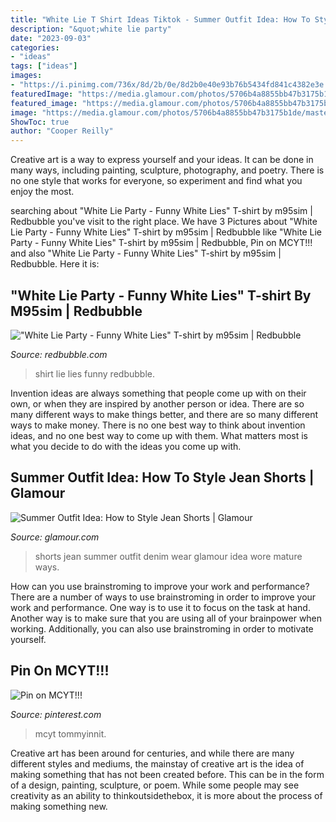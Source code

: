 ```yaml
---
title: "White Lie T Shirt Ideas Tiktok - Summer Outfit Idea: How To Style Jean Shorts"
description: "&quot;white lie party"
date: "2023-09-03"
categories:
- "ideas"
tags: ["ideas"]
images:
- "https://i.pinimg.com/736x/8d/2b/0e/8d2b0e40e93b76b5434fd841c4382e3e.jpg"
featuredImage: "https://media.glamour.com/photos/5706b4a8855bb47b3175b1de/master/w_1280,c_limit/jean-shorts-outfit-idea-we-wore-what.jpg"
featured_image: "https://media.glamour.com/photos/5706b4a8855bb47b3175b1de/master/w_1280,c_limit/jean-shorts-outfit-idea-we-wore-what.jpg"
image: "https://media.glamour.com/photos/5706b4a8855bb47b3175b1de/master/w_1280,c_limit/jean-shorts-outfit-idea-we-wore-what.jpg"
ShowToc: true
author: "Cooper Reilly"
---
```



Creative art is a way to express yourself and your ideas. It can be done in many ways, including painting, sculpture, photography, and poetry. There is no one style that works for everyone, so experiment and find what you enjoy the most.

	

		
searching about &quot;White Lie Party - Funny White Lies&quot; T-shirt by m95sim | Redbubble you've visit to the right place. We have 3 Pictures about &quot;White Lie Party - Funny White Lies&quot; T-shirt by m95sim | Redbubble like &quot;White Lie Party - Funny White Lies&quot; T-shirt by m95sim | Redbubble, Pin on MCYT!!! and also &quot;White Lie Party - Funny White Lies&quot; T-shirt by m95sim | Redbubble. Here it is:
		
    
## &quot;White Lie Party - Funny White Lies&quot; T-shirt By M95sim | Redbubble

<img loading=lazy src="https://ih1.redbubble.net/image.1595324594.3393/ssrco,slim_fit_t_shirt,mens,fafafa:ca443f4786,front,square_product,600x600.jpg" onerror="this.onerror=null;this.src='https://tse4.mm.bing.net/th?id=OIP.mlO7i4bxfH1WNFea2IUUDAHaHa&amp;pid=15.1';" alt="&quot;White Lie Party - Funny White Lies&quot; T-shirt by m95sim | Redbubble">

_Source: redbubble.com_

>shirt lie lies funny redbubble. 

	

Invention ideas are always something that people come up with on their own, or when they are inspired by another person or idea. There are so many different ways to make things better, and there are so many different ways to make money. There is no one best way to think about invention ideas, and no one best way to come up with them. What matters most is what you decide to do with the ideas you come up with.

    
## Summer Outfit Idea: How To Style Jean Shorts | Glamour

<img loading=lazy src="https://media.glamour.com/photos/5706b4a8855bb47b3175b1de/master/w_1280,c_limit/jean-shorts-outfit-idea-we-wore-what.jpg" onerror="this.onerror=null;this.src='https://tse1.mm.bing.net/th?id=OIP.7OwhaImWQSa0FxOFG7eEuQHaLG&amp;pid=15.1';" alt="Summer Outfit Idea: How to Style Jean Shorts | Glamour">

_Source: glamour.com_

>shorts jean summer outfit denim wear glamour idea wore mature ways. 

	

How can you use brainstroming to improve your work and performance?
There are a number of ways to use brainstroming in order to improve your work and performance. One way is to use it to focus on the task at hand. Another way is to make sure that you are using all of your brainpower when working. Additionally, you can also use brainstroming in order to motivate yourself.

    
## Pin On MCYT!!!

<img loading=lazy src="https://i.pinimg.com/736x/8d/2b/0e/8d2b0e40e93b76b5434fd841c4382e3e.jpg" onerror="this.onerror=null;this.src='https://tse2.mm.bing.net/th?id=OIP.LCA-nmsXp-SgiPS8S9MhEQHaHa&amp;pid=15.1';" alt="Pin on MCYT!!!">

_Source: pinterest.com_

>mcyt tommyinnit. 

	

Creative art has been around for centuries, and while there are many different styles and mediums, the mainstay of creative art is the idea of making something that has not been created before. This can be in the form of a design, painting, sculpture, or poem. While some people may see creativity as an ability to thinkoutsidethebox, it is more about the process of making something new.

